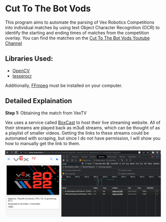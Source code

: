 # Cut To The Bot Vods

This program aims to automate the parsing of Vex Robotics Competitions into individual matches by using text Object Character Recognition (OCR) to identify the starting and ending times of matches from the competition overlay. You can find the matches on the [Cut To The Bot Vods Youtube Channel](https://www.youtube.com/@CutToTheBotVod)

## Libraries Used: 
  - [OpenCV](https://github.com/opencv/opencv-python)
  - [tesserocr](https://github.com/sirfz/tesserocr)
 
 Additionally, [FFmpeg](https://ffmpeg.org/) must be installed on your computer. 
  
## Detailed Explaination

**Step 1:** Obtaining the match from VexTV

  Vex uses a service called [BoxCast](https://www.boxcast.com/) to host their live streaming website. All of their streams are played back as m3u8 streams, which can be thought of as a playlist of smaller videos. Getting the links to these streams could be automated with scraping, but since I do not have permission, I will show you how to manually get the link to them. 
  
![Getting m3u8 Stream](MiscImages/BoxTop.png)  

